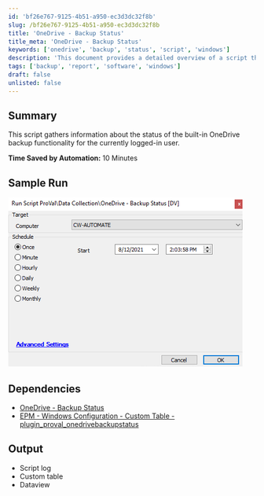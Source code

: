 ```yaml
---
id: 'bf26e767-9125-4b51-a950-ec3d3dc32f8b'
slug: /bf26e767-9125-4b51-a950-ec3d3dc32f8b
title: 'OneDrive - Backup Status'
title_meta: 'OneDrive - Backup Status'
keywords: ['onedrive', 'backup', 'status', 'script', 'windows']
description: 'This document provides a detailed overview of a script that gathers information about the status of the built-in OneDrive backup functionality for the currently logged-in user, highlighting its efficiency and dependencies.'
tags: ['backup', 'report', 'software', 'windows']
draft: false
unlisted: false
---
```


## Summary

This script gathers information about the status of the built-in OneDrive backup functionality for the currently logged-in user.

**Time Saved by Automation:** 10 Minutes

## Sample Run

![Sample Run](../../../static/img/docs/bf26e767-9125-4b51-a950-ec3d3dc32f8b/image_1.png)

## Dependencies

- [OneDrive - Backup Status](/docs/b11f38e6-4a69-4f26-9317-46c30f531640)  
- [EPM - Windows Configuration - Custom Table - plugin_proval_onedrivebackupstatus](/docs/e8a689d5-5075-416d-a38c-c0bb09487825)

## Output

- Script log
- Custom table
- Dataview


